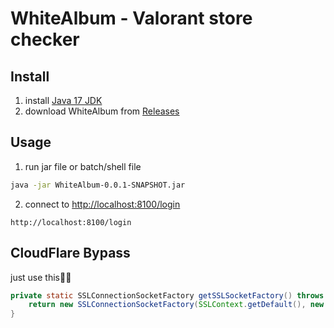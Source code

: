 # WhiteAlbum - Valorant store checker

## Install
1. install [Java 17 JDK](https://www.oracle.com/java/technologies/javase/jdk17-archive-downloads.html)
2. download WhiteAlbum from [Releases](https://github.com/lecterkn/ValoTools/releases)

## Usage
1. run jar file or batch/shell file

```sh
java -jar WhiteAlbum-0.0.1-SNAPSHOT.jar
```

2. connect to [http://localhost:8100/login](http://localhost:8100/login)

```
http://localhost:8100/login
```
   
## CloudFlare Bypass
just use this🧑‍🦯

```java
private static SSLConnectionSocketFactory getSSLSocketFactory() throws NoSuchAlgorithmException {
    return new SSLConnectionSocketFactory(SSLContext.getDefault(), new String[]{"TLSv1", "TLSv1.1", "TLSv1.2", "TLSv1.3"}, new String[]{"TLS_CHACHA20_POLY1305_SHA256", "TLS_AES_128_GCM_SHA256", "TLS_AES_256_GCM_SHA384"}, new DefaultHostnameVerifier());
}
```